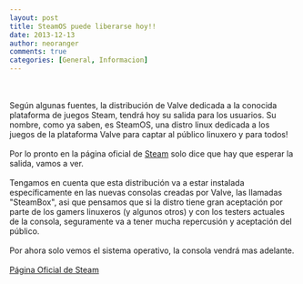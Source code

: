 ```yaml
---
layout: post
title: SteamOS puede liberarse hoy!!
date: 2013-12-13
author: neoranger
comments: true
categories: [General, Informacion]
---
```

<div class="separator" style="clear:both;text-align:center;"></div><br /><br />Según algunas fuentes, la distribución de Valve dedicada a la conocida plataforma de juegos Steam, tendrá hoy su salida para los usuarios. Su nombre, como ya saben, es SteamOS, una distro linux dedicada a los juegos de la plataforma Valve para captar al público linuxero y para todos!<br /><br />Por lo pronto en la página oficial de <a href="http://store.steampowered.com/livingroom/SteamOS/%EF%BB%BF" target="_blank">Steam</a> solo dice que hay que esperar la salida, vamos a ver.<br /><br />Tengamos en cuenta que esta distribución va a estar instalada específicamente en las nuevas consolas creadas por Valve, las llamadas "SteamBox", asi que pensamos que si la distro tiene gran aceptación por parte de los gamers linuxeros (y algunos otros) y con los testers actuales de la consola, seguramente va a tener mucha repercusión y aceptación del público.<br /><br />Por ahora solo vemos el sistema operativo, la consola vendrá mas adelante.<br /><br /><a href="http://store.steampowered.com/livingroom/SteamOS/%EF%BB%BF" target="_blank">Página Oficial de Steam</a>
